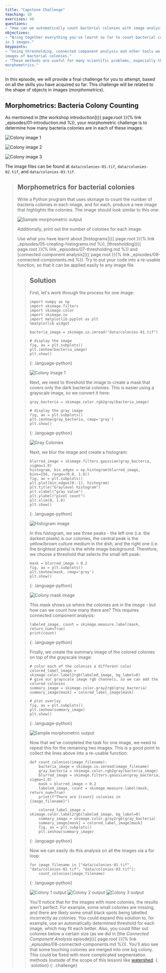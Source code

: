 ```yaml
---
title: "Capstone Challenge"
teaching: 10
exercises: 40
questions:
- "How can we automatically count bacterial colonies with image analysis?"
objectives:
- "Bring together everything you've learnt so far to count bacterial colonies
in 3 images."
keypoints:
- "Using thresholding, connected component analysis and other tools we can automatically segment
images of bacterial colonies."
- "These methods are useful for many scientific problems, especially those involving
morphometrics."
---
```


In this episode, we will provide a final challenge for you to attempt,
based on all the skills you have acquired so far.
This challenge will be related to the shape of objects in images (*morphometrics*).

## Morphometrics: Bacteria Colony Counting

As mentioned in [the workshop introduction]({{ page.root }}{% link _episodes/01-introduction.md %}),
your morphometric challenge is to determine how many bacteria colonies are in
each of these images:

![Colony image 1](../fig/colonies-01.jpg)

![Colony image 2](../fig/colonies-02.jpg)

![Colony image 3](../fig/colonies-03.jpg)

The image files can be found at
`data/colonies-01.tif`,
`data/colonies-02.tif`,
and `data/colonies-03.tif`.

> ## Morphometrics for bacterial colonies
>
> Write a Python program that uses skimage to
> count the number of bacteria colonies in each image,
> and for each, produce a new image that highlights the colonies.
> The image should look similar to this one:
>
> ![Sample morphometric output](../fig/colonies-01-summary.png)
>
> Additionally, print out the number of colonies for each image.
>
> Use what you have learnt about [histograms]({{ page.root }}{% link _episodes/05-creating-histograms.md %}),
> [thresholding]({{ page.root }}{% link _episodes/07-thresholding.md %}) and
> [connected component analysis]({{ page.root }}{% link _episodes/08-connected-components.md %}).
> Try to put your code into a re-usable function,
> so that it can be applied easily to any image file.
>
> > ## Solution
> >
> > First, let's work through the process for one image:
> > ~~~
> > import numpy as np
> > import skimage.filters
> > import skimage.color
> > import skimage.io
> > import matplotlib.pyplot as plt
> > %matplotlib widget
> >
> > bacteria_image = skimage.io.imread("data/colonies-01.tif")
> >
> > # display the image
> > fig, ax = plt.subplots()
> > plt.imshow(bacteria_image)
> > plt.show()
> > ~~~
> > {: .language-python}
> >
> > ![Colony image 1](../fig/colonies-01.jpg)
> >
> > Next, we need to threshold the image to create a mask that covers only
> > the dark bacterial colonies.
> > This is easier using a grayscale image, so we convert it here:
> >
> > ~~~
> > gray_bacteria = skimage.color.rgb2gray(bacteria_image)
> >
> > # display the gray image
> > fig, ax = plt.subplots()
> > plt.imshow(gray_bacteria, cmap='gray')
> > plt.show()
> > ~~~
> > {: .language-python}
> >
> > ![Gray Colonies](../fig/colonies-01-gray.png)
> >
> > Next, we blur the image and create a histogram:
> >
> > ~~~
> > blurred_image = skimage.filters.gaussian(gray_bacteria, sigma=1.0)
> > histogram, bin_edges = np.histogram(blurred_image, bins=256, range=(0.0, 1.0))
> > fig, ax = plt.subplots()
> > plt.plot(bin_edges[0:-1], histogram)
> > plt.title("Graylevel histogram")
> > plt.xlabel("gray value")
> > plt.ylabel("pixel count")
> > plt.xlim(0, 1.0)
> > plt.show()
> > ~~~
> > {: .language-python}
> >
> > ![Histogram image](../fig/colonies-01-histogram.png)
> >
> > In this histogram, we see three peaks -
> > the left one (i.e. the darkest pixels) is our colonies,
> > the central peak is the yellow/brown culture medium in the dish,
> > and the right one (i.e. the brightest pixels) is the white image background.
> > Therefore, we choose a threshold that selects the small left peak:
> >
> > ~~~
> > mask = blurred_image < 0.2
> > fig, ax = plt.subplots()
> > plt.imshow(mask, cmap='gray')
> > plt.show()
> > ~~~
> > {: .language-python}
> >
> > ![Colony mask image](../fig/colonies-01-mask.png)
> >
> > This mask shows us where the colonies are in the image -
> > but how can we count how many there are?
> > This requires connected component analysis:
> >
> > ~~~
> > labeled_image, count = skimage.measure.label(mask, return_num=True)
> > print(count)
> > ~~~
> > {: .language-python}
> >
> > Finally, we create the summary image of the colored colonies on top of
> > the grayscale image:
> >
> > ~~~
> > # color each of the colonies a different color
> > colored_label_image = skimage.color.label2rgb(labeled_image, bg_label=0)
> > # give our grayscale image rgb channels, so we can add the colored colonies
> > summary_image = skimage.color.gray2rgb(gray_bacteria)
> > summary_image[mask] = colored_label_image[mask]
> >
> > # plot overlay
> > fig, ax = plt.subplots()
> > plt.imshow(summary_image)
> > plt.show()
> > ~~~
> > {: .language-python}
> >
> > ![Sample morphometric output](../fig/colonies-01-summary.png)
> >
> > Now that we've completed the task for one image,
> > we need to repeat this for the remaining two images.
> > This is a good point to collect the lines above into a re-usable function:
> >
> > ~~~
> > def count_colonies(image_filename):
> >     bacteria_image = skimage.io.imread(image_filename)
> >     gray_bacteria = skimage.color.rgb2gray(bacteria_image)
> >     blurred_image = skimage.filters.gaussian(gray_bacteria, sigma=1.0)
> >     mask = blurred_image < 0.2
> >     labeled_image, count = skimage.measure.label(mask, return_num=True)
> >     print(f"There are {count} colonies in {image_filename}")
> >
> >     colored_label_image = skimage.color.label2rgb(labeled_image, bg_label=0)
> >     summary_image = skimage.color.gray2rgb(gray_bacteria)
> >     summary_image[mask] = colored_label_image[mask]
> >     fig, ax = plt.subplots()
> >     plt.imshow(summary_image)
> > ~~~
> > {: .language-python}
> >
> > Now we can easily do this analysis on all the images via a for loop:
> >
> > ~~~
> > for image_filename in ["data/colonies-01.tif", "data/colonies-02.tif", "data/colonies-03.tif"]:
> >     count_colonies(image_filename)
> > ~~~
> > {: .language-python}
> >
> > ![Colony 1 output](../fig/colonies-01-summary.png)
> > ![Colony 2 output](../fig/colonies-02-summary.png)
> > ![Colony 3 output](../fig/colonies-03-summary.png)
> >
> > You'll notice that for the images with more colonies, the results aren't perfect.
> > For example, some small colonies are missing,
> > and there are likely some small black spots being labelled incorrectly as colonies.
> > You could expand this solution to, for example,
> > use an automatically determined threshold for each image,
> > which may fit each better.
> > Also, you could filter out colonies below a certain size
> > (as we did in [the _Connected Component Analysis_ episode]({{ page.root }}{% link _episodes/08-connected-components.md %})).
> > You'll also see that some touching colonies are merged into one big colony.
> > This could be fixed with more complicated segmentation methods
> > (outside of the scope of this lesson) like
> > [watershed](https://scikit-image.org/docs/dev/auto_examples/segmentation/plot_watershed.html).
> {: .solution}
{: .challenge}
